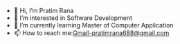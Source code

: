 - 👋 Hi, I’m Pratim Rana
- 👀 I’m interested in Software Development
- 🌱 I’m currently learning Master of Computer Application
- 📫 How to reach me:Gmail-pratimrana688@gmail.com

